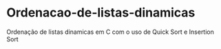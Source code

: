 # Ordenacao-de-listas-dinamicas
Ordenação de listas dinamicas em C com o uso de Quick Sort e Insertion Sort
